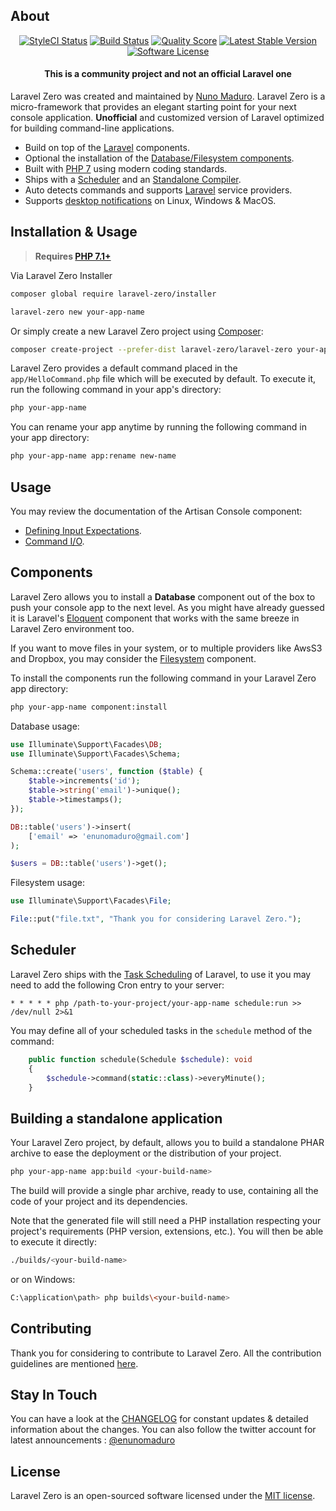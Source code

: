 ## About

<p align="center">
  <a href="https://styleci.io/repos/96572957"><img src="https://styleci.io/repos/96572957/shield" alt="StyleCI Status"></img></a>
  <a href="https://travis-ci.org/laravel-zero/framework"><img src="https://img.shields.io/travis/laravel-zero/framework/stable.svg?style=flat-square" alt="Build Status"></img></a>
  <a href="https://scrutinizer-ci.com/g/laravel-zero/framework"><img src="https://img.shields.io/scrutinizer/g/laravel-zero/framework.svg?style=flat-square" alt="Quality Score"></img></a>
  <a href="https://packagist.org/packages/laravel-zero/framework"><img src="https://poser.pugx.org/laravel-zero/framework/v/stable.svg" alt="Latest Stable Version"></a>
  <a href="LICENSE"><img src="https://img.shields.io/badge/license-MIT-brightgreen.svg?style=flat-square" alt="Software License"></img></a>
</p>

<h4> <center>This is a <bold>community project</bold> and not an official Laravel one </center></h4>

Laravel Zero was created and maintained by [Nuno Maduro](https://github.com/nunomaduro). Laravel Zero is a micro-framework that provides an elegant starting point for your next console application. **Unofficial** and customized version of Laravel optimized for building command-line applications.

- Build on top of the [Laravel](https://laravel.com) components.
- Optional the installation of the [Database/Filesystem components](#components).
- Built with [PHP 7](https://php.net) using modern coding standards.
- Ships with a [Scheduler](#scheduler) and an [Standalone Compiler](#build-a-standalone-application).
- Auto detects commands and supports [Laravel](https://laravel.com) service providers.
- Supports [desktop notifications](https://github.com/laravel-zero/laravel-zero) on Linux, Windows & MacOS.

## Installation & Usage

> **Requires [PHP 7.1+](https://php.net/releases/)**

Via Laravel Zero Installer

```bash
composer global require laravel-zero/installer
```

```bash
laravel-zero new your-app-name
```

Or simply create a new Laravel Zero project using [Composer](https://getcomposer.org):

```bash
composer create-project --prefer-dist laravel-zero/laravel-zero your-app-name
```

Laravel Zero provides a default command placed in the `app/HelloCommand.php` file which will be executed by default. To execute it, run the following command in your app's directory:

```bash
php your-app-name
```

You can rename your app anytime by running the following command in your app directory:

```sh
php your-app-name app:rename new-name
```

## Usage

You may review the documentation of the Artisan Console component:

 - [Defining Input Expectations](https://laravel.com/docs/5.5/artisan#defining-input-expectations).
 - [Command I/O](https://laravel.com/docs/5.5/artisan#command-io).

<a href="components"></a>
## Components

Laravel Zero allows you to install a **Database** component out of the box to push your console app to the next level. As you might have already guessed it is Laravel's [Eloquent](https://laravel.com/docs/5.5/eloquent) component that works with the same breeze in Laravel Zero environment too.

If you want to move files in your system, or to multiple providers like AwsS3 and Dropbox, you may consider the [Filesystem](https://laravel.com/docs/5.5/filesystem) component.

To install the components run the following command in your Laravel Zero app directory:

```sh
php your-app-name component:install
```

Database usage:

```php
use Illuminate\Support\Facades\DB;
use Illuminate\Support\Facades\Schema;

Schema::create('users', function ($table) {
    $table->increments('id');
    $table->string('email')->unique();
    $table->timestamps();
});

DB::table('users')->insert(
    ['email' => 'enunomaduro@gmail.com']
);

$users = DB::table('users')->get();

```

Filesystem usage:

```php
use Illuminate\Support\Facades\File;

File::put("file.txt", "Thank you for considering Laravel Zero.");

```

<a href="scheduler"></a>

## Scheduler

Laravel Zero ships with the [Task Scheduling](https://laravel.com/docs/5.5/scheduling) of Laravel, to use it you may need to add the following Cron entry to your server:

```
* * * * * php /path-to-your-project/your-app-name schedule:run >> /dev/null 2>&1
```

You may define all of your scheduled tasks in the `schedule` method of the command:
```php
    public function schedule(Schedule $schedule): void
    {
        $schedule->command(static::class)->everyMinute();
    }
```

<a name="build-a-standalone-application"></a>
## Building a standalone application

Your Laravel Zero project, by default, allows you to build a standalone PHAR archive to ease the deployment or the distribution of your project.

```sh
php your-app-name app:build <your-build-name>
```

The build will provide a single phar archive, ready to use, containing all the code of your project and its dependencies.

Note that the generated file will still need a PHP installation respecting your project's requirements (PHP version, extensions, etc.). You will then be able to execute it directly:

```sh
./builds/<your-build-name>
```

or on Windows:

```sh
C:\application\path> php builds\<your-build-name>
```

## Contributing

Thank you for considering to contribute to Laravel Zero. All the contribution guidelines are mentioned [here](CONTRIBUTING.md).

## Stay In Touch

You can have a look at the [CHANGELOG](CHANGELOG.md) for constant updates & detailed information about the changes. You can also follow the twitter account for latest announcements : [@enunomaduro](https://twitter.com/laravelzero)

## License

Laravel Zero is an open-sourced software licensed under the [MIT license](LICENSE.md).

